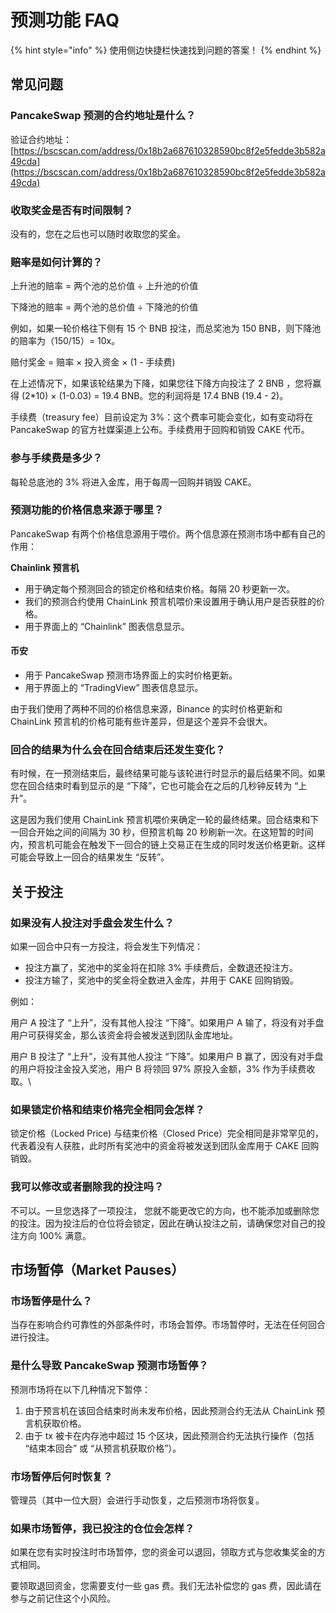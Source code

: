 # 预测功能 FAQ

{% hint style="info" %}
使用侧边快捷栏快速找到问题的答案！
{% endhint %}

## 常见问题

### PancakeSwap 预测的合约地址是什么？&#x20;

验证合约地址：[https://bscscan.com/address/0x18b2a687610328590bc8f2e5fedde3b582a49cda](https://bscscan.com/address/0x18b2a687610328590bc8f2e5fedde3b582a49cda)

### 收取奖金是否有时间限制？&#x20;

没有的，您在之后也可以随时收取您的奖金。

### 赔率是如何计算的？&#x20;

上升池的赔率 = 两个池的总价值 ÷ 上升池的价值&#x20;

下降池的赔率 = 两个池的总价值 ÷ 下降池的价值&#x20;

例如，如果一轮价格往下侧有 15 个 BNB 投注，而总奖池为 150 BNB，则下降池的赔率为（150/15）= 10x。

赔付奖金 = 赔率 × 投入资金 × (1 - 手续费)&#x20;

在上述情况下，如果该轮结果为下降，如果您往下降方向投注了 2 BNB ，您将赢得 (2\*10) × (1-0.03) = 19.4 BNB。您的利润将是 17.4 BNB (19.4 - 2)。&#x20;

手续费（treasury fee）目前设定为 3%：这个费率可能会变化，如有变动将在 PancakeSwap 的官方社媒渠道上公布。手续费用于回购和销毁 CAKE 代币。

### 参与手续费是多少？

每轮总底池的 3% 将进入金库，用于每周一回购并销毁 CAKE。

### 预测功能的价格信息来源于哪里？&#x20;

PancakeSwap 有两个价格信息源用于喂价。两个信息源在预测市场中都有自己的作用：

**Chainlink 预言机**&#x20;

* 用于确定每个预测回合的锁定价格和结束价格。每隔 20 秒更新一次。
* 我们的预测合约使用 ChainLink 预言机喂价来设置用于确认用户是否获胜的价格。
* 用于界面上的 “Chainlink” 图表信息显示。

#### 币安&#x20;

* 用于 PancakeSwap 预测市场界面上的实时价格更新。&#x20;
* 用于界面上的 “TradingView” 图表信息显示。

由于我们使用了两种不同的价格信息来源，Binance 的实时价格更新和 ChainLink 预言机的价格可能有些许差异，但是这个差异不会很大。

### 回合的结果为什么会在回合结束后还发生变化？&#x20;

有时候，在一预测结束后，最终结果可能与该轮进行时显示的最后结果不同。如果您在回合结束时看到显示的是 “下降”，它也可能会在之后的几秒钟反转为 “上升”。

这是因为我们使用 ChainLink 预言机喂价来确定一轮的最终结果。回合结束和下一回合开始之间的间隔为 30 秒，但预言机每 20 秒刷新一次。在这短暂的时间内，预言机可能会在触发下一回合的链上交易正在生成的同时发送价格更新。这样可能会导致上一回合的结果发生 “反转”。

## 关于投注&#x20;

### 如果没有人投注对手盘会发生什么？&#x20;

如果一回合中只有一方投注，将会发生下列情况：

* 投注方赢了，奖池中的奖金将在扣除 3% 手续费后，全数退还投注方。
* 投注方输了，奖池中的奖金将全数进入金库，并用于 CAKE 回购销毁。

例如：

用户 A 投注了 “上升”，没有其他人投注 “下降”。如果用户 A 输了，将没有对手盘用户可获得奖金，那么该资金将会被发送到团队金库地址。

用户 B 投注了 “上升”，没有其他人投注 “下降”。如果用户 B 赢了，因没有对手盘的用户将投注金投入奖池，用户 B 将领回 97% 原投入金额，3% 作为手续费收取。\


### 如果锁定价格和结束价格完全相同会怎样？

锁定价格（Locked Price) 与结束价格（Closed Price）完全相同是非常罕见的，代表着没有人获胜，此时所有奖池中的资金将被发送到团队金库用于 CAKE 回购销毁。

### 我可以修改或者删除我的投注吗？

不可以。一旦您选择了一项投注， 您就不能更改它的方向，也不能添加或删除您的投注。因为投注后的仓位将会锁定，因此在确认投注之前，请确保您对自己的投注方向 100% 满意。

## 市场暂停（Market Pauses）

### 市场暂停是什么？&#x20;

当存在影响合约可靠性的外部条件时，市场会暂停。市场暂停时，无法在任何回合进行投注。&#x20;

### 是什么导致 PancakeSwap 预测市场暂停？&#x20;

预测市场将在以下几种情况下暂停：

1. 由于预言机在该回合结束时尚未发布价格，因此预测合约无法从 ChainLink 预言机获取价格。&#x20;
2. 由于 tx 被卡在内存池中超过 15 个区块，因此预测合约无法执行操作（包括 “结束本回合” 或 “从预言机获取价格”）。

### 市场暂停后何时恢复？&#x20;

管理员（其中一位大厨）会进行手动恢复，之后预测市场将恢复。

### 如果市场暂停，我已投注的仓位会怎样？

如果在您有实时投注时市场暂停，您的资金可以退回，领取方式与您收集奖金的方式相同。&#x20;

要领取退回资金，您需要支付一些 gas 费。我们无法补偿您的 gas 费，因此请在参与之前记住这个小风险。
